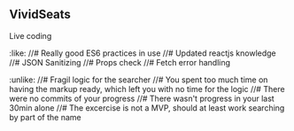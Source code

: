 ## VividSeats

Live coding

:like:
//# Really good ES6 practices in use
//# Updated reactjs knowledge
//# JSON Sanitizing
//# Props check
//# Fetch error handling

:unlike:
//# Fragil logic for the searcher
//# You spent too much time on having the markup ready, which left you with no time for the logic
//# There were no commits of your progress
//# There wasn't progress in your last 30min alone
//# The excercise is not a MVP, should at least work searching by part of the name



